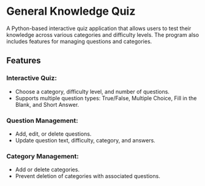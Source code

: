 # General Knowledge Quiz

A Python-based interactive quiz application that allows users to test their knowledge across various categories and difficulty levels. The program also includes features for managing questions and categories.

## Features

### Interactive Quiz:
- Choose a category, difficulty level, and number of questions.
- Supports multiple question types: True/False, Multiple Choice, Fill in the Blank, and Short Answer.

### Question Management:
- Add, edit, or delete questions.
- Update question text, difficulty, category, and answers.

### Category Management:
- Add or delete categories.
- Prevent deletion of categories with associated questions.
